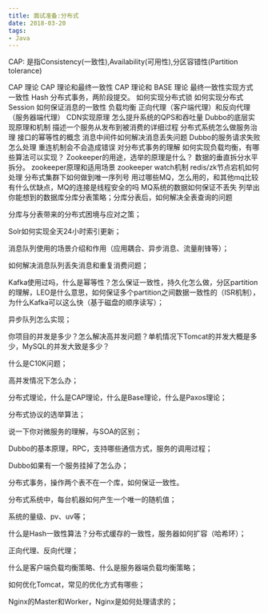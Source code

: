 ```yaml
---
title: 面试准备:分布式
date: 2018-03-20
tags:
- Java
---
```


<!-- TOC -->


<!-- /TOC -->

CAP: 是指Consistency(一致性),Availability(可用性),分区容错性(Partition tolerance)

CAP 理论
CAP 理论和最终一致性
CAP 理论和 BASE 理论
最终一致性实现方式
一致性 Hash
分布式事务，两阶段提交。
如何实现分布式锁
如何实现分布式Session
如何保证消息的一致性
负载均衡
正向代理（客户端代理）和反向代理（服务器端代理）
CDN实现原理
怎么提升系统的QPS和吞吐量
Dubbo的底层实现原理和机制
描述一个服务从发布到被消费的详细过程
分布式系统怎么做服务治理
接口的幂等性的概念
消息中间件如何解决消息丢失问题
Dubbo的服务请求失败怎么处理
重连机制会不会造成错误
对分布式事务的理解
如何实现负载均衡，有哪些算法可以实现？
Zookeeper的用途，选举的原理是什么？
数据的垂直拆分水平拆分。
zookeeper原理和适用场景
zookeeper watch机制
redis/zk节点宕机如何处理
分布式集群下如何做到唯一序列号
用过哪些MQ，怎么用的，和其他mq比较有什么优缺点，MQ的连接是线程安全的吗
MQ系统的数据如何保证不丢失
列举出你能想到的数据库分库分表策略；分库分表后，如何解决全表查询的问题

分库与分表带来的分布式困境与应对之策；

Solr如何实现全天24小时索引更新；

消息队列使用的场景介绍和作用（应用耦合、异步消息、流量削锋等）；

如何解决消息队列丢失消息和重复消费问题；

Kafka使用过吗，什么是幂等性？怎么保证一致性，持久化怎么做，分区partition的理解，LEO是什么意思，如何保证多个partition之间数据一致性的（ISR机制），为什么Kafka可以这么快（基于磁盘的顺序读写）；

异步队列怎么实现；

你项目的并发是多少？怎么解决高并发问题？单机情况下Tomcat的并发大概是多少，MySQL的并发大致是多少？

什么是C10K问题；

高并发情况下怎么办；

分布式理论，什么是CAP理论，什么是Base理论，什么是Paxos理论；

分布式协议的选举算法；

说一下你对微服务的理解，与SOA的区别；

Dubbo的基本原理，RPC，支持哪些通信方式，服务的调用过程；

Dubbo如果有一个服务挂掉了怎么办；

分布式事务，操作两个表不在一个库，如何保证一致性。

分布式系统中，每台机器如何产生一个唯一的随机值；

系统的量级、pv、uv等；

什么是Hash一致性算法？分布式缓存的一致性，服务器如何扩容（哈希环）；

正向代理、反向代理；

什么是客户端负载均衡策略、什么是服务器端负载均衡策略；

如何优化Tomcat，常见的优化方式有哪些；

Nginx的Master和Worker，Nginx是如何处理请求的；